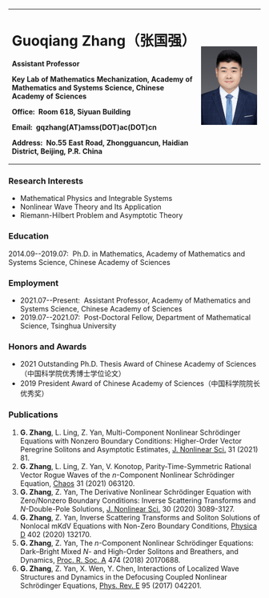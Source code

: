 

<table border="0">
  <tr>
    <td width="75%">
      <h1>Guoqiang Zhang（张国强）</h1>
      <p><b>Assistant Professor</b></p>
      <p><b>Key Lab of Mathematics Mechanization, Academy of Mathematics and Systems Science, Chinese Academy of Sciences</b></p>
      <p><b>Office:&nbsp; Room 618, Siyuan Building</b></p>
      <p><b>Email:&nbsp; gqzhang(AT)amss(DOT)ac(DOT)cn</b></p>
      <p><b>Address:&nbsp; No.55 East Road, Zhongguancun, Haidian District, Beijing, P.R. China</b></p>
    </td>
    <td width="25%">
      <img src="/zhengjianzhao.png" width="100%">      
    </td>
  </tr>
</table>


### Research Interests

* Mathematical Physics and Integrable Systems 
* Nonlinear Wave Theory and Its Application
* Riemann-Hilbert Problem and Asymptotic Theory


### Education 

2014.09--2019.07:&nbsp; Ph.D. in Mathematics, Academy of Mathematics and Systems Science, Chinese Academy of Sciences


### Employment

* 2021.07--Present:&nbsp; Assistant Professor, Academy of Mathematics and Systems Science, Chinese Academy of Sciences
* 2019.07--2021.07:&nbsp; Post-Doctoral Fellow, Department of Mathematical Science, Tsinghua University


### Honors and Awards

* 2021 Outstanding Ph.D. Thesis Award of Chinese Academy of Sciences（中国科学院优秀博士学位论文）
* 2019 President Award of Chinese Academy of Sciences（中国科学院院长优秀奖）


### Publications

1. **G. Zhang**, L. Ling, Z. Yan, Multi-Component Nonlinear Schrödinger Equations with Nonzero Boundary Conditions: Higher-Order Vector Peregrine Solitons and Asymptotic Estimates, [J. Nonlinear Sci.](https://doi.org/10.1007/s00332-021-09735-z) 31 (2021) 81.
2. **G. Zhang**, L. Ling, Z. Yan, V. Konotop, Parity-Time-Symmetric Rational Vector Rogue Waves of the *n*-Component Nonlinear Schrödinger Equation, [Chaos](https://doi.org/10.1063/5.0048922) 31 (2021) 063120.
3. **G. Zhang**, Z. Yan, The Derivative Nonlinear Schrödinger Equation with Zero/Nonzero Boundary Conditions: Inverse Scattering Transforms and *N*-Double-Pole Solutions, [J. Nonlinear Sci.](https://doi.org/10.1007/s00332-020-09645-6) 30 (2020) 3089-3127.
4. **G. Zhang**, Z. Yan, Inverse Scattering Transforms and Soliton Solutions of Nonlocal mKdV Equations with Non-Zero Boundary Conditions, [Physica D](https://doi.org/10.1016/j.physd.2019.132170) 402 (2020) 132170.
5. **G. Zhang**, Z. Yan, The *n*-Component Nonlinear Schrödinger Equations: Dark–Bright Mixed *N*- and High-Order Solitons and Breathers, and Dynamics, [Proc. R. Soc. A](https://doi.org/10.1098/rspa.2017.0688) 474 (2018) 20170688.
6. **G. Zhang**, Z. Yan, X. Wen, Y. Chen, Interactions of Localized Wave Structures and Dynamics in the Defocusing Coupled Nonlinear Schrödinger Equations, [Phys. Rev. E](https://doi.org/10.1103/PhysRevE.95.042201) 95 (2017) 042201.




